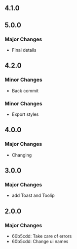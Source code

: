 ## 4.1.0

## 5.0.0

### Major Changes

- Final details

## 4.2.0

### Minor Changes

- Back commit

### Minor Changes

- Export styles

## 4.0.0

### Major Changes

- Changing

## 3.0.0

### Major Changes

- add Toast and Toolip

## 2.0.0

### Major Changes

- 60b5cdd: Take care of errors
- 60b5cdd: Change ui names
